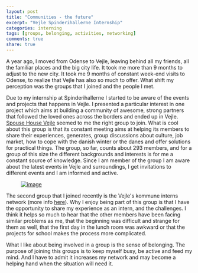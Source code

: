 ```yaml
---
layout: post
title: "Communities - the future"
excerpt: "Vejle Spinderihallerne Internship"
categories: interning
tags: [groups, belonging, activities, networking]
comments: true
share: true
---
```

A year ago, I moved from Odense to Vejle, leaving behind all my friends, all the familiar places and the big city life. It took me more than 9 months to adjust to the new city. It took me 9 months of constant week-end visits to Odense, to realize that Vejle has also so much to offer. What shift my perception was the groups that I joined and the people I met.

Due to my internship at Spinderihallerne I started to be aware of the events and projects that happens in Vejle. I presented a particular interest in one project which aims at building a community of awesome, strong partners that followed the loved ones across the borders and ended up in Vejle. <a href="https://www.facebook.com/groups/spousehousevejle/" target="_blank">Spouse House Vejle</a> seemed to me the right group to join. What is cool about this group is that its constant meeting aims at helping its members to share their experiences, generates, group discussions about culture, job market, how to cope with the danish winter or the danes and offer solutions for practical things. The group, so far, counts about 293 members, and for a group of this size the different backgrounds and interests is for me a constant source of knowledge. Since I am member of the group I am aware about the latest events in Vejle and surroundings, I get invitations to different events and I am informed and active.

<figure>
	<a href="{{site.url}}/images/interning/18-10-2015/spouse-house.jpg"><img src="{{site.url}}/images/interning/18-10-2015/spouse-house.jpg" alt="image"></a>
</figure>

The second group that I joined recently is the Vejle's kommune interns network (more info [here](http://www.vejle.dk/Job/Praktik-i-Vejle-Kommune/Praktikanterne-om-praktikken/Praktikanter-2015.aspx)). Why I enjoy being part of this group is that I have the opportunity to share my experience as an intern, and the challenges. I think it helps so much to hear that the other members have been facing similar problems as me, that the beginning was difficult and strange for them as well, that the first day in the lunch room was awkward or that the projects for school makes the process more complicated.

What I like about being involved in a group is the sense of belonging. The purpose of joining this groups is to keep myself busy, be active and feed my mind. And I have to admit it increases my network and may become a helping hand when the situation will need it.
